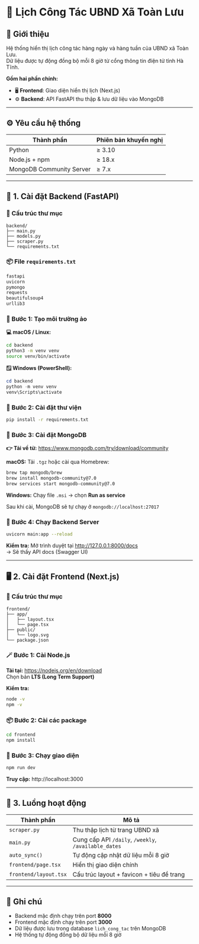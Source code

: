 # 🧾 Lịch Công Tác UBND Xã Toàn Lưu

## 🌟 Giới thiệu

Hệ thống hiển thị lịch công tác hàng ngày và hàng tuần của UBND xã Toàn Lưu.  
Dữ liệu được tự động đồng bộ mỗi 8 giờ từ cổng thông tin điện tử tỉnh Hà Tĩnh.

**Gồm hai phần chính:**

- 🖥 **Frontend**: Giao diện hiển thị lịch (Next.js)
- ⚙️ **Backend**: API FastAPI thu thập & lưu dữ liệu vào MongoDB

---

## ⚙️ Yêu cầu hệ thống

| Thành phần               | Phiên bản khuyến nghị |
| ------------------------ | --------------------- |
| Python                   | ≥ 3.10                |
| Node.js + npm            | ≥ 18.x                |
| MongoDB Community Server | ≥ 7.x                 |

---

## 🐍 1. Cài đặt Backend (FastAPI)

### 📁 Cấu trúc thư mục

```
backend/
├── main.py
├── models.py
├── scraper.py
└── requirements.txt
```

### 📦 File `requirements.txt`

```txt
fastapi
uvicorn
pymongo
requests
beautifulsoup4
urllib3
```

### 🧱 Bước 1: Tạo môi trường ảo

**💻 macOS / Linux:**

```bash
cd backend
python3 -m venv venv
source venv/bin/activate
```

**🪟 Windows (PowerShell):**

```powershell
cd backend
python -m venv venv
venv\Scripts\activate
```

### 🧩 Bước 2: Cài đặt thư viện

```bash
pip install -r requirements.txt
```

### 🍃 Bước 3: Cài đặt MongoDB

**👉 Tải về từ:** https://www.mongodb.com/try/download/community

**macOS:** Tải `.tgz` hoặc cài qua Homebrew:

```bash
brew tap mongodb/brew
brew install mongodb-community@7.0
brew services start mongodb-community@7.0
```

**Windows:** Chạy file `.msi` → chọn **Run as service**

Sau khi cài, MongoDB sẽ tự chạy ở `mongodb://localhost:27017`

### 🚀 Bước 4: Chạy Backend Server

```bash
uvicorn main:app --reload
```

**Kiểm tra:** Mở trình duyệt tại http://127.0.0.1:8000/docs  
→ Sẽ thấy API docs (Swagger UI)

---

## 🖥 2. Cài đặt Frontend (Next.js)

### 📁 Cấu trúc thư mục

```
frontend/
├── app/
│   ├── layout.tsx
│   └── page.tsx
├── public/
│   └── logo.svg
└── package.json
```

### 🪄 Bước 1: Cài Node.js

**Tải tại:** https://nodejs.org/en/download  
Chọn bản **LTS (Long Term Support)**

**Kiểm tra:**

```bash
node -v
npm -v
```

### 📦 Bước 2: Cài các package

```bash
cd frontend
npm install
```

### 🚀 Bước 3: Chạy giao diện

```bash
npm run dev
```

**Truy cập:** http://localhost:3000

---

## 🔁 3. Luồng hoạt động

| Thành phần            | Mô tả                                                |
| --------------------- | ---------------------------------------------------- |
| `scraper.py`          | Thu thập lịch từ trang UBND xã                       |
| `main.py`             | Cung cấp API `/daily`, `/weekly`, `/available_dates` |
| `auto_sync()`         | Tự động cập nhật dữ liệu mỗi 8 giờ                   |
| `frontend/page.tsx`   | Hiển thị giao diện chính                             |
| `frontend/layout.tsx` | Cấu trúc layout + favicon + tiêu đề trang            |

---

## 📌 Ghi chú

- Backend mặc định chạy trên port **8000**
- Frontend mặc định chạy trên port **3000**
- Dữ liệu được lưu trong database `lich_cong_tac` trên MongoDB
- Hệ thống tự động đồng bộ dữ liệu mỗi 8 giờ
